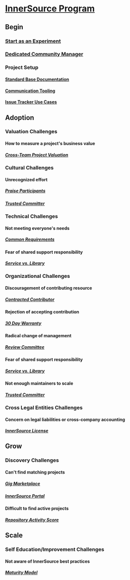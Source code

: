 # [InnerSource Program](https://patterns.innersourcecommons.org/toc)

## Begin

### [Start as an Experiment](https://github.com/InnerSourceCommons/InnerSourcePatterns/blob/master/patterns/2-structured/start-as-experiment.md)

### [Dedicated Community Manager](https://github.com/InnerSourceCommons/InnerSourcePatterns/blob/master/patterns/2-structured/dedicated-community-leader.md)

### Project Setup

#### [Standard Base Documentation](https://github.com/InnerSourceCommons/InnerSourcePatterns/blob/master/patterns/2-structured/project-setup/base-documentation.md)

#### [Communication Tooling](https://github.com/InnerSourceCommons/InnerSourcePatterns/blob/master/patterns/2-structured/project-setup/communication-tooling.md)

#### [Issue Tracker Use Cases](https://github.com/InnerSourceCommons/InnerSourcePatterns/blob/master/patterns/2-structured/project-setup/issue-tracker.md)

## Adoption

### Valuation Challenges

#### How to measure a project's business value

##### [Cross-Team Project Valuation](https://github.com/InnerSourceCommons/InnerSourcePatterns/blob/master/patterns/2-structured/crossteam-project-valuation.md)

### Cultural Challenges

#### Unrecognized effort

##### [Praise Participants](https://github.com/InnerSourceCommons/InnerSourcePatterns/blob/master/patterns/2-structured/praise-participants.md)

##### [Trusted Committer](https://github.com/InnerSourceCommons/InnerSourcePatterns/blob/master/patterns/2-structured/trusted-committer.md)

### Technical Challenges

#### Not meeting everyone's needs

##### [Common Requirements](https://github.com/InnerSourceCommons/InnerSourcePatterns/blob/master/patterns/2-structured/common-requirements.md)

#### Fear of shared support responsibility

##### [Service vs. Library](https://github.com/InnerSourceCommons/InnerSourcePatterns/blob/master/patterns/2-structured/service-vs-library.md)

### Organizational Challenges

#### Discouragement of contributing resource

##### [Contracted Contributor](https://github.com/InnerSourceCommons/InnerSourcePatterns/blob/master/patterns/2-structured/contracted-contributor.md)

#### Rejection of accepting contribution

##### [30 Day Warranty](https://github.com/InnerSourceCommons/InnerSourcePatterns/blob/master/patterns/2-structured/30-day-warranty.md)

#### Radical change of management

##### [Review Committee](https://github.com/InnerSourceCommons/InnerSourcePatterns/blob/master/patterns/2-structured/review-committee.md)

#### Fear of shared support responsibility

##### [Service vs. Library](https://github.com/InnerSourceCommons/InnerSourcePatterns/blob/master/patterns/2-structured/service-vs-library.md)

#### Not enough maintainers to scale

##### [Trusted Committer](https://github.com/InnerSourceCommons/InnerSourcePatterns/blob/master/patterns/2-structured/trusted-committer.md)

### Cross Legal Entities Challenges

#### Concern on legal liabilities or cross-company accounting

##### [InnerSource License](https://github.com/InnerSourceCommons/InnerSourcePatterns/blob/master/patterns/2-structured/innersource-license.md)

## Grow

### Discovery Challenges

#### Can't find matching projects

##### [Gig Marketplace](https://github.com/InnerSourceCommons/InnerSourcePatterns/blob/master/patterns/2-structured/gig-marketplace.md)

##### [InnerSource Portal](https://github.com/InnerSourceCommons/InnerSourcePatterns/blob/master/patterns/2-structured/innersource-portal.md)

#### Difficult to find active projects

##### [Repository Activity Score](https://github.com/InnerSourceCommons/InnerSourcePatterns/blob/master/patterns/2-structured/repository-activity-score.md)

## Scale

### Self Education/Improvement Challenges

#### Not aware of InnerSource best practices

##### [Maturity Model](https://github.com/InnerSourceCommons/InnerSourcePatterns/blob/master/patterns/2-structured/maturity-model.md)
